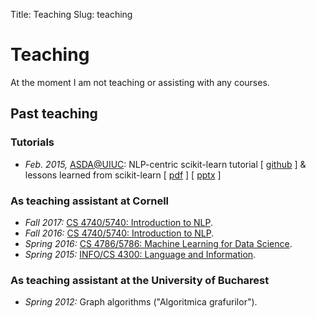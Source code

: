 Title: Teaching
Slug: teaching

# Teaching

At the moment I am not teaching or assisting with any courses.

## Past teaching

### Tutorials
  * *Feb. 2015,* [ASDA@UIUC](https://github.com/adsa-uiuc): NLP-centric scikit-learn tutorial \[&nbsp;[github](https://github.com/vene/adsa_uiuc_sklearn_tutorial)&nbsp;\] & lessons learned from scikit-learn \[&nbsp;[pdf](talks/LessonsLearned.pdf)&nbsp;\] \[&nbsp;[pptx](talks/LessonsLearned.pptx)&nbsp;\]

### As teaching assistant at Cornell
  * *Fall 2017:* [CS 4740/5740: Introduction to NLP](http://www.cs.cornell.edu/courses/cs4740/2017fa/). 
  * *Fall 2016:* [CS 4740/5740: Introduction to NLP](http://www.cs.cornell.edu/courses/cs4740/2016fa/). 
  * *Spring 2016:* [CS 4786/5786: Machine Learning for Data Science](http://www.cs.cornell.edu/courses/cs4786/2016sp/). 
  * *Spring 2015:* [INFO/CS 4300: Language and Information](http://www.cs.cornell.edu/courses/cs4300/2015sp/).
 
### As teaching assistant at the University of Bucharest 
  * *Spring 2012:* Graph algorithms ("Algoritmica grafurilor").